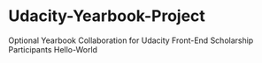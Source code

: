 # Udacity-Yearbook-Project
Optional Yearbook Collaboration for Udacity Front-End Scholarship Participants
Hello-World
